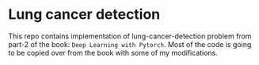 # Lung cancer detection

This repo contains implementation of lung-cancer-detection problem from part-2 of the book:
`Deep Learning with Pytorch`. Most of the code is going to be copied over from the book with some of 
my modifications.